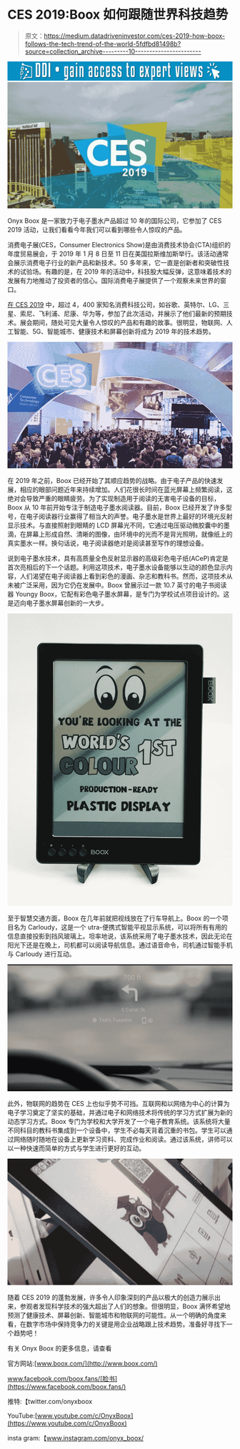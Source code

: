 # CES 2019:Boox 如何跟随世界科技趋势

> 原文：<https://medium.datadriveninvestor.com/ces-2019-how-boox-follows-the-tech-trend-of-the-world-5fdfbd81498b?source=collection_archive---------10----------------------->

[![](img/d4ad9d914d8f2a4aa60f806d8f4865fb.png)](http://www.track.datadriveninvestor.com/1B9E)![](img/b9297bc6f12f1d78f4ccc262dc89d398.png)

Onyx Boox 是一家致力于电子墨水产品超过 10 年的国际公司，它参加了 CES 2019 活动，让我们看看今年我们可以看到哪些令人惊叹的产品。

消费电子展(CES，Consumer Electronics Show)是由消费技术协会(CTA)组织的年度贸易展会，于 2019 年 1 月 8 日至 11 日在美国拉斯维加斯举行。该活动通常会展示消费电子行业的新产品和新技术。50 多年来，它一直是创新者和突破性技术的试验场。有趣的是，在 2019 年的活动中，科技股大幅反弹，这意味着技术的发展有力地推动了投资者的信心。国际消费电子展提供了一个观察未来世界的窗口。

[在 CES 2019](http://www.uttarakhandnewstoday.net/story/50768/ces-2019-how-boox-follows-the-tech-trend-of-the-world.html) 中，超过 4，400 家知名消费科技公司，如谷歌、英特尔、LG、三星、索尼、飞利浦、尼康、华为等，参加了此次活动，并展示了他们最新的预期技术。展会期间，随处可见大量令人惊叹的产品和有趣的故事。很明显，物联网、人工智能、5G、智能城市、健康技术和屏幕创新将成为 2019 年的技术趋势。

![](img/aa7109003b461b53c5d2e3cc98f1f065.png)

在 2019 年之前，Boox 已经开始了其顺应趋势的战略。由于电子产品的快速发展，相应的眼部问题近年来持续增加。人们花很长时间在蓝光屏幕上频繁阅读，这绝对会导致严重的眼睛疲劳。为了实现制造用于阅读的无害电子设备的目标，Boox 从 10 年前开始专注于制造电子墨水阅读器。目前，Boox 已经开发了许多型号，在电子阅读器行业赢得了相当大的声誉。电子墨水是世界上最好的环境光反射显示技术。与直接照射到眼睛的 LCD 屏幕光不同，它通过电压驱动微胶囊中的墨滴，在屏幕上形成自然、清晰的图像，由环境中的光而不是背光照明，就像纸上的真实墨水一样。换句话说，电子阅读器绝对是阅读甚至写作的理想设备。

说到电子墨水技术，具有高质量全色反射显示器的高级彩色电子纸(ACeP)肯定是首次亮相后的下一个话题。利用这项技术，电子墨水设备能够以生动的颜色显示内容，人们渴望在电子阅读器上看到彩色的漫画、杂志和教科书。然而，这项技术从未被广泛采用，因为它仍在发展中。Boox 曾展示过一款 10.7 英寸的电子书阅读器 Youngy Boox，它配有彩色电子墨水屏幕，是专门为学校试点项目设计的。这是迈向电子墨水屏幕创新的一大步。

![](img/693173e9dd0a899448664e1f457a3085.png)

至于智慧交通方面，Boox 在几年前就把视线放在了行车导航上。Boox 的一个项目名为 Carloudy，这是一个 utra-便携式智能平视显示系统，可以将所有有用的信息直接投影到挡风玻璃上。坦率地说，该系统采用了电子墨水技术，因此无论在阳光下还是在晚上，司机都可以阅读导航信息。通过语音命令，司机通过智能手机与 Carloudy 进行互动。

![](img/638b7c202977f0830218dfc63ada7798.png)

此外，物联网的趋势在 CES 上也似乎势不可挡。互联网和以网络为中心的计算为电子学习奠定了坚实的基础，并通过电子和网络技术将传统的学习方式扩展为新的动态学习方式。Boox 专门为学校和大学开发了一个电子教育系统。该系统将大量不同科目的教科书集成到一个设备中，学生不必每天背着沉重的书包。学生可以通过网络随时随地在设备上更新学习资料、完成作业和阅读。通过该系统，讲师可以以一种快速而简单的方式与学生进行更好的互动。

![](img/698c34d16dddf4fae6c16dad855489ea.png)

随着 CES 2019 的蓬勃发展，许多令人印象深刻的产品以极大的创造力展示出来，参观者发现科学技术的强大超出了人们的想象。但很明显，Boox 满怀希望地预测了健康技术、屏幕创新、智能城市和物联网的可能性。从一个明确的角度来看，在数字市场中保持竞争力的关键是用企业战略跟上技术趋势。准备好寻找下一个趋势吧！

有关 Onyx Boox 的更多信息，请查看

官方网站:[www.boox.com/](http://www.boox.com/)

www.facebook.com/boox.fans/[脸书](https://www.facebook.com/boox.fans/)

推特:【twitter.com/onyxboox 

YouTube:[www.youtube.com/c/OnyxBoox](https://www.youtube.com/c/OnyxBoox)

insta gram:【www.instagram.com/onyx_boox/ 